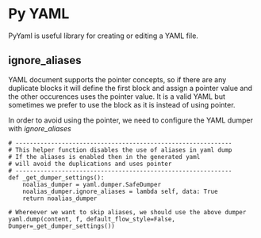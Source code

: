 # Py YAML
PyYaml is useful library for creating or editing a YAML file.

## ignore_aliases
YAML document supports the pointer concepts, so if there are any duplicate blocks it will define the first block and assign a pointer value and the other occurences uses the pointer value. It is a valid YAML but sometimes we prefer to use the block as it is instead of using pointer.

In order to avoid using the pointer, we need to configure the YAML dumper with *ignore_aliases*

```
# -------------------------------------------------------------
# This helper function disables the use of aliases in yaml dump
# If the aliases is enabled then in the generated yaml
# will avoid the duplications and uses pointer
# -------------------------------------------------------------
def _get_dumper_settings():
    noalias_dumper = yaml.dumper.SafeDumper
    noalias_dumper.ignore_aliases = lambda self, data: True
    return noalias_dumper

# Whereever we want to skip aliases, we should use the above dumper
yaml.dump(content, f, default_flow_style=False, Dumper=_get_dumper_settings())
```   

 